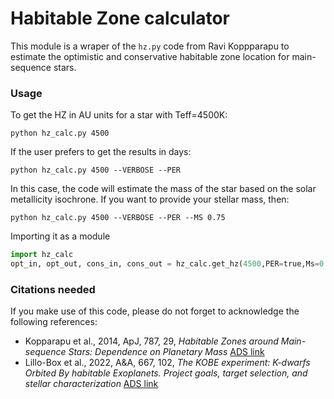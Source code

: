 # Habitable Zone calculator

This module is a wraper of the `hz.py` code from Ravi Koppparapu to estimate the optimistic and conservative habitable zone location for main-sequence stars.

### Usage

To get the HZ in AU units for a star with Teff=4500K:

`python hz_calc.py 4500`

If the user prefers to get the results in days:

`python hz_calc.py 4500 --VERBOSE --PER`

In this case, the code will estimate the mass of the star based on the solar metallicity isochrone. If you want to provide your stellar mass, then:

`python hz_calc.py 4500 --VERBOSE --PER --MS 0.75`

Importing it as a module

```python
import hz_calc
opt_in, opt_out, cons_in, cons_out = hz_calc.get_hz(4500,PER=true,Ms=0.75)
```

### Citations needed

If you make use of this code, please do not forget to acknowledge the following references:
* Kopparapu et al., 2014, ApJ, 787, 29, *Habitable Zones around Main-sequence Stars: Dependence on Planetary Mass* [ADS link](https://ui.adsabs.harvard.edu/abs/2014ApJ...787L..29K/abstract)
* Lillo-Box et al., 2022, A&A, 667, 102, *The KOBE experiment: K-dwarfs Orbited By habitable Exoplanets. Project goals, target selection, and stellar characterization* [ADS link](https://ui.adsabs.harvard.edu/abs/2022A%26A...667A.102L/abstract)

